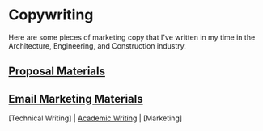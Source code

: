 # Copywriting
Here are some pieces of marketing copy that I've written in my time in the Architecture, Engineering, and Construction industry.

## [Proposal Materials]()

## [Email Marketing Materials]()

[Technical Writing] | [Academic Writing](academicwriting.md) | [Marketing]
